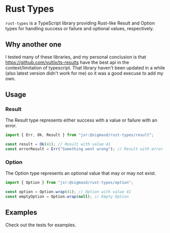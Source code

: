 # Rust Types

`rust-types` is a TypeScript library providing Rust-like Result and Option types
for handling success or failure and optional values, respectively.

## Why another one

I tested many of these libraries, and my personal conclusion is that
https://github.com/vultix/ts-results have the best api in the context/limitation
of typescript. That library haven't been updated in a while (also latest version
didn't work for me) so it was a good execuse to add my own.

## Usage

### Result

The Result type represents either success with a value or failure with an error.

```typescript
import { Err, Ok, Result } from "jsr:@sigmasd/rust-types/result";

const result = Ok(41); // Result with value 41
const errorResult = Err("Something went wrong"); // Result with error
```

### Option

The Option type represents an optional value that may or may not exist.

```typescript
import { Option } from "jsr:@sigmasd/rust-types/option";

const option = Option.wrap(41); // Option with value 41
const emptyOption = Option.wrap(null); // Empty Option
```

## Examples

Check out the tests for examples.
